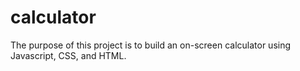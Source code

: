 # calculator
The purpose of this project is to build an on-screen calculator using Javascript, CSS, and HTML.
